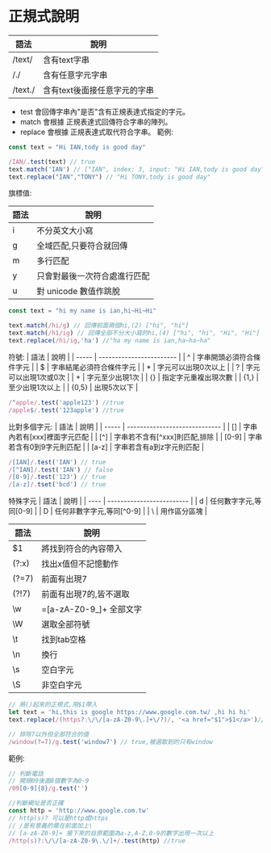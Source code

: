 # 正規式說明
| 語法    | 說明                         |
| ------- | ---------------------------- |
| /text/  | 含有text字串                 |
| /./     | 含有任意字元字串             |
| /text./ | 含有text後面接任意字元的字串 |
- test 會回傳字串內"是否"含有正規表達式指定的字元。
- match 會根據 正規表達式回傳符合字串的陣列。
- replace 會根據 正規表達式取代符合字串。
範例:
```js
const text = "Hi IAN,tody is good day"

/IAN/.test(text) // true
text.match('IAN') // ["IAN", index: 3, input: "Hi IAN,tody is good day", groups: undefined]
text.replace("IAN","TONY") // "Hi TONY,tody is good day"
```
旗標值:

| 語法 | 說明                         |
| ---- | ---------------------------- |
| i    | 不分英文大小寫               |
| g    | 全域匹配,只要符合就回傳      |
| m    | 多行匹配                     |
| y    | 只會對最後一次符合處進行匹配 |
| u    | 對 unicode 數值作跳脫        |
```js
const text = "hi my name is ian,hi~Hi~Hi"

text.match(/hi/g) // 回傳前面兩個hi,(2) ["hi", "hi"]
text.match(/h1/ig) // 回傳全部不分大小寫的hi,(4) ["hi", "hi", "Hi", "Hi"]
text.replace(/hi/ig,'ha') //"ha my name is ian,ha~ha~ha"
```
符號:
| 語法  | 說明                     |
| ----- | ------------------------ |
| ^     | 字串開頭必須符合條件字元 |
| $     | 字串結尾必須符合條件字元 |
| *     | 字元可以出現0次以上      |
| ?     | 字元可以出現1次或0次     |
| +     | 字元至少出現1次          |
| {}    | 指定字元重複出現次數     |
| {1,}  | 至少出現1次以上          |
| {0,5} | 出現5次以下              |
```js
/^apple/.test('apple123') //true
/apple$/.test('123apple') //true
```
比對多個字元:
| 語法  | 說明                          |
| ----- | ----------------------------- |
| []    | 字串內若有[xxx]裡面字元匹配   |
| [^]   | 字串若不含有[^xxx]則匹配,排除 |
| [0-9] | 字串若含有0到9字元則匹配      |
| [a-z] | 字串若含有a到z字元則匹配      |
```js
/[IAN]/.test('IAN') // true
/[^IAN]/.test('IAN') // false
/[0-9]/.test('123') // true
/[a-z]/.tset('bcd') // true

```
特殊字元
| 語法 | 說明                      |
| ---- | ------------------------- |
| d    | 任何數字字元,等同[0-9]    |
| D    | 任何非數字字元,等同[^0-9] |
| \    | 用作區分區塊              |


| 語法  | 說明                    |
| ----- | ----------------------- |
| $1    | 將找到符合的內容帶入    |
| (?:x) | 找出x值但不記憶動作     |
| (?=7) | 前面有出現7             |
| (?!7) | 前面有出現7的,皆不選取  |
| \w    | =[a-zA-Z0-9_]+ 全部文字 |
| \W    | 選取全部符號            |
| \t    | 找到tab空格             |
| \n    | 換行                    |
| \s    | 空白字元                |
| \S    | 非空白字元              |

```js
// 將()起來的正規式,用$1帶入
let text = 'hi,this is google https://www.google.com.tw/ ,hi hi hi'
text.replace(/(https?:\/\/[a-zA-Z0-9\.]+\/?)/, '<a href="$1">$1</a>')// "hi,this is google <a href="https://www.google.com.tw/">https://www.google.com.tw/</a> ,hi hi hi"

// 排除7以外但全部符合的值
/window(?=7)/g.test('window7') // true,被選取到的只有window

```

範例:
```js
// 判斷電話
// 開頭09後面8個數字為0-9
/09[0-9]{8}/g.test('')

//判斷網址是否正確
const http = 'http://www.google.com.tw'
// http(s)? 可以是http或https
// /是有意義的需在前面加上\
// [a-zA-Z0-9]+ 接下來的自原範圍為a-z,A-Z,0-9的數字出現一次以上
/http(s)?:\/\/[a-zA-Z0-9\.\/]+/.test(http) //true
```